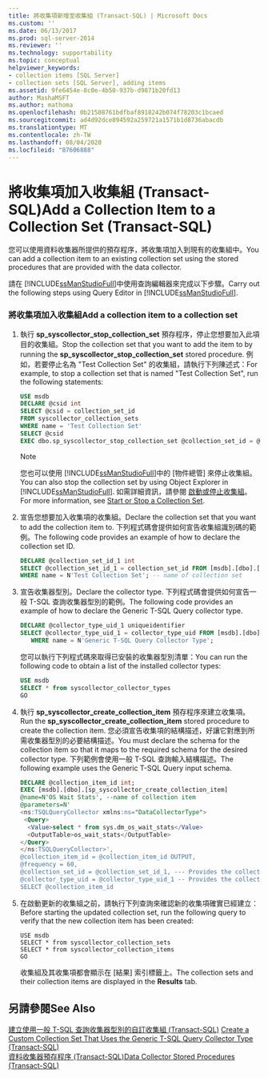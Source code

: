 ```yaml
---
title: 將收集項新增至收集組 (Transact-SQL) | Microsoft Docs
ms.custom: ''
ms.date: 06/13/2017
ms.prod: sql-server-2014
ms.reviewer: ''
ms.technology: supportability
ms.topic: conceptual
helpviewer_keywords:
- collection items [SQL Server]
- collection sets [SQL Server], adding items
ms.assetid: 9fe6454e-8c0e-4b50-937b-d9871b20fd13
author: MashaMSFT
ms.author: mathoma
ms.openlocfilehash: 0b21508761bdfbaf8918242b074f78203c1bcaed
ms.sourcegitcommit: ad4d92dce894592a259721a1571b1d8736abacdb
ms.translationtype: MT
ms.contentlocale: zh-TW
ms.lasthandoff: 08/04/2020
ms.locfileid: "87606888"
---
```

# <a name="add-a-collection-item-to-a-collection-set-transact-sql"></a><span data-ttu-id="6aaba-102">將收集項加入收集組 (Transact-SQL)</span><span class="sxs-lookup"><span data-stu-id="6aaba-102">Add a Collection Item to a Collection Set (Transact-SQL)</span></span>
  <span data-ttu-id="6aaba-103">您可以使用資料收集器所提供的預存程序，將收集項加入到現有的收集組中。</span><span class="sxs-lookup"><span data-stu-id="6aaba-103">You can add a collection item to an existing collection set using the stored procedures that are provided with the data collector.</span></span>  
  
 <span data-ttu-id="6aaba-104">請在 [!INCLUDE[ssManStudioFull](../../includes/ssmanstudiofull-md.md)]中使用查詢編輯器來完成以下步驟。</span><span class="sxs-lookup"><span data-stu-id="6aaba-104">Carry out the following steps using Query Editor in [!INCLUDE[ssManStudioFull](../../includes/ssmanstudiofull-md.md)].</span></span>  
  
### <a name="add-a-collection-item-to-a-collection-set"></a><span data-ttu-id="6aaba-105">將收集項加入收集組</span><span class="sxs-lookup"><span data-stu-id="6aaba-105">Add a collection item to a collection set</span></span>  
  
1.  <span data-ttu-id="6aaba-106">執行 **sp_syscollector_stop_collection_set** 預存程序，停止您想要加入此項目的收集組。</span><span class="sxs-lookup"><span data-stu-id="6aaba-106">Stop the collection set that you want to add the item to by running the **sp_syscollector_stop_collection_set** stored procedure.</span></span> <span data-ttu-id="6aaba-107">例如，若要停止名為 "Test Collection Set" 的收集組，請執行下列陳述式：</span><span class="sxs-lookup"><span data-stu-id="6aaba-107">For example, to stop a collection set that is named "Test Collection Set", run the following statements:</span></span>  
  
    ```sql  
    USE msdb  
    DECLARE @csid int  
    SELECT @csid = collection_set_id  
    FROM syscollector_collection_sets  
    WHERE name = 'Test Collection Set'  
    SELECT @csid  
    EXEC dbo.sp_syscollector_stop_collection_set @collection_set_id = @csid  
    ```  
  
    > [!NOTE]  
    >  <span data-ttu-id="6aaba-108">您也可以使用 [!INCLUDE[ssManStudioFull](../../includes/ssmanstudiofull-md.md)]中的 [物件總管] 來停止收集組。</span><span class="sxs-lookup"><span data-stu-id="6aaba-108">You can also stop the collection set by using Object Explorer in [!INCLUDE[ssManStudioFull](../../includes/ssmanstudiofull-md.md)].</span></span> <span data-ttu-id="6aaba-109">如需詳細資訊，請參閱 [啟動或停止收集組](start-or-stop-a-collection-set.md)。</span><span class="sxs-lookup"><span data-stu-id="6aaba-109">For more information, see [Start or Stop a Collection Set](start-or-stop-a-collection-set.md).</span></span>  
  
2.  <span data-ttu-id="6aaba-110">宣告您想要加入收集項的收集組。</span><span class="sxs-lookup"><span data-stu-id="6aaba-110">Declare the collection set that you want to add the collection item to.</span></span> <span data-ttu-id="6aaba-111">下列程式碼會提供如何宣告收集組識別碼的範例。</span><span class="sxs-lookup"><span data-stu-id="6aaba-111">The following code provides an example of how to declare the collection set ID.</span></span>  
  
    ```sql  
    DECLARE @collection_set_id_1 int  
    SELECT @collection_set_id_1 = collection_set_id FROM [msdb].[dbo].[syscollector_collection_sets]  
    WHERE name = N'Test Collection Set'; -- name of collection set  
    ```  
  
3.  <span data-ttu-id="6aaba-112">宣告收集器型別。</span><span class="sxs-lookup"><span data-stu-id="6aaba-112">Declare the collector type.</span></span> <span data-ttu-id="6aaba-113">下列程式碼會提供如何宣告一般 T-SQL 查詢收集器型別的範例。</span><span class="sxs-lookup"><span data-stu-id="6aaba-113">The following code provides an example of how to declare the Generic T-SQL Query collector type.</span></span>  
  
    ```sql  
    DECLARE @collector_type_uid_1 uniqueidentifier  
    SELECT @collector_type_uid_1 = collector_type_uid FROM [msdb].[dbo].[syscollector_collector_types]   
       WHERE name = N'Generic T-SQL Query Collector Type';  
    ```  
  
     <span data-ttu-id="6aaba-114">您可以執行下列程式碼來取得已安裝的收集器型別清單：</span><span class="sxs-lookup"><span data-stu-id="6aaba-114">You can run the following code to obtain a list of the installed collector types:</span></span>  
  
    ```sql  
    USE msdb  
    SELECT * from syscollector_collector_types  
    GO  
    ```  
  
4.  <span data-ttu-id="6aaba-115">執行 **sp_syscollector_create_collection_item** 預存程序來建立收集項。</span><span class="sxs-lookup"><span data-stu-id="6aaba-115">Run the **sp_syscollector_create_collection_item** stored procedure to create the collection item.</span></span> <span data-ttu-id="6aaba-116">您必須宣告收集項的結構描述，好讓它對應到所需收集器型別的必要結構描述。</span><span class="sxs-lookup"><span data-stu-id="6aaba-116">You must declare the schema for the collection item so that it maps to the required schema for the desired collector type.</span></span> <span data-ttu-id="6aaba-117">下列範例會使用一般 T-SQL 查詢輸入結構描述。</span><span class="sxs-lookup"><span data-stu-id="6aaba-117">The following example uses the Generic T-SQL Query input schema.</span></span>  
  
    ```sql  
    DECLARE @collection_item_id int;  
    EXEC [msdb].[dbo].[sp_syscollector_create_collection_item]   
    @name=N'OS Wait Stats', --name of collection item  
    @parameters=N'  
    <ns:TSQLQueryCollector xmlns:ns="DataCollectorType">  
     <Query>  
      <Value>select * from sys.dm_os_wait_stats</Value>  
      <OutputTable>os_wait_stats</OutputTable>  
    </Query>  
    </ns:TSQLQueryCollector>',  
    @collection_item_id = @collection_item_id OUTPUT,  
    @frequency = 60,  
    @collection_set_id = @collection_set_id_1, --- Provides the collection set ID number  
    @collector_type_uid = @collector_type_uid_1 -- Provides the collector type UID  
    SELECT @collection_item_id     
    ```  
  
5.  <span data-ttu-id="6aaba-118">在啟動更新的收集組之前，請執行下列查詢來確認新的收集項確實已經建立：</span><span class="sxs-lookup"><span data-stu-id="6aaba-118">Before starting the updated collection set, run the following query to verify that the new collection item has been created:</span></span>  
  
    ```xaml  
    USE msdb  
    SELECT * from syscollector_collection_sets  
    SELECT * from syscollector_collection_items  
    GO  
    ```  
  
     <span data-ttu-id="6aaba-119">收集組及其收集項都會顯示在 [結果]  索引標籤上。</span><span class="sxs-lookup"><span data-stu-id="6aaba-119">The collection sets and their collection items are displayed in the **Results** tab.</span></span>  
  
## <a name="see-also"></a><span data-ttu-id="6aaba-120">另請參閱</span><span class="sxs-lookup"><span data-stu-id="6aaba-120">See Also</span></span>  
 <span data-ttu-id="6aaba-121">[建立使用一般 T-SQL 查詢收集器型別的自訂收集組 &#40;Transact-SQL&#41;](create-custom-collection-set-generic-t-sql-query-collector-type.md) </span><span class="sxs-lookup"><span data-stu-id="6aaba-121">[Create a Custom Collection Set That Uses the Generic T-SQL Query Collector Type &#40;Transact-SQL&#41;](create-custom-collection-set-generic-t-sql-query-collector-type.md) </span></span>  
 [<span data-ttu-id="6aaba-122">資料收集器預存程序 &#40;Transact-SQL&#41;</span><span class="sxs-lookup"><span data-stu-id="6aaba-122">Data Collector Stored Procedures &#40;Transact-SQL&#41;</span></span>](/sql/relational-databases/system-stored-procedures/data-collector-stored-procedures-transact-sql)  
  
  
